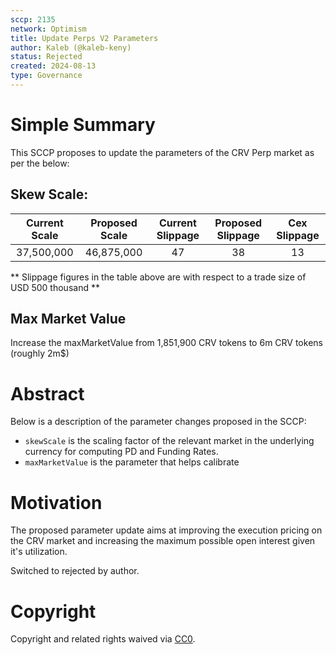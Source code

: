 ```yaml
---
sccp: 2135
network: Optimism
title: Update Perps V2 Parameters
author: Kaleb (@kaleb-keny)
status: Rejected
created: 2024-08-13
type: Governance
---
```


# Simple Summary

This SCCP proposes to update the parameters of the CRV Perp market as per the below:

## Skew Scale:

| **Current Scale** | **Proposed Scale** | **Current Slippage** | **Proposed Slippage** | **Cex Slippage** |
|:-----------------:|:------------------:|:--------------------:|:---------------------:|:----------------:|
|     37,500,000    |     46,875,000     |          47          |           38          |        13        |

** Slippage figures in the table above are with respect to a trade size of USD 500 thousand **

## Max Market Value
Increase the maxMarketValue from 1,851,900 CRV tokens to 6m CRV tokens (roughly 2m$)

# Abstract
Below is a description of the parameter changes proposed in the SCCP:
- `skewScale` is the scaling factor of the relevant market in the underlying currency for computing PD and Funding Rates.
- `maxMarketValue` is the parameter that helps calibrate 

# Motivation

The proposed parameter update aims at improving the execution pricing on the CRV market and increasing the maximum possible open interest given it's utilization.

Switched to rejected by author.

# Copyright

Copyright and related rights waived via [CC0](https://creativecommons.org/publicdomain/zero/1.0/).


